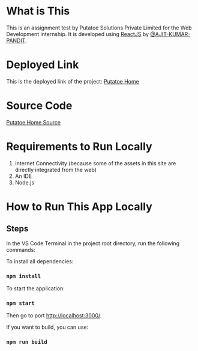 # What is This

This is an assignment test by Putatoe Solutions Private Limited for the Web Development internship. It is developed using [ReactJS](https://react.dev/) by [@AJIT-KUMAR-PANDIT](https://github.com/AJIT-KUMAR-PANDIT).

# Deployed Link

This is the deployed link of the project: [Putatoe Home](https://putatoe-home.netlify.app/)

# Source Code

[Putatoe Home Source](https://github.com/AJIT-KUMAR-PANDIT/putatoe)

# Requirements to Run Locally

1. Internet Connectivity (because some of the assets in this site are directly integrated from the web)
2. An IDE
3. Node.js

# How to Run This App Locally 

## Steps

In the VS Code Terminal in the project root directory, run the following commands:

To install all dependencies:

### `npm install`

To start the application:

### `npm start`

Then go to port [http://localhost:3000/](http://localhost:3000/).

If you want to build, you can use:

### `npm run build`
